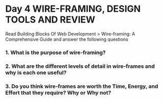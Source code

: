 # Day 4 WIRE-FRAMING, DESIGN TOOLS AND REVIEW

Read Building Blocks Of Web Development > Wire-framing: A Comprehensive Guide and answer the following questions


### 1. What is the purpose of wire-framing?


### 2. What are the different levels of detail in wire-frames and why is each one useful?

### 3. Do you think wire-frames are worth the Time, Energy, and Effort that they require? Why or Why not?